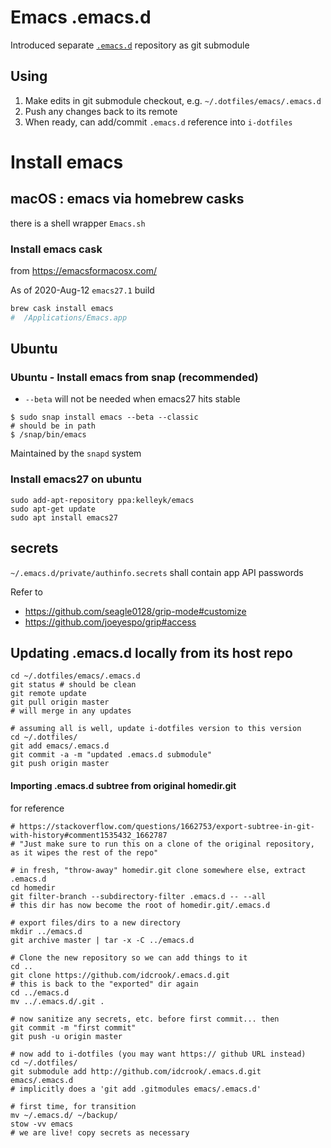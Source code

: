 Emacs .emacs.d
==============

Introduced separate [`.emacs.d`](https://github.com/idcrook/.emacs.d) repository as git submodule

Using
-----

1.	Make edits in git submodule checkout, e.g. `~/.dotfiles/emacs/.emacs.d`
2.	Push any changes back to its remote
3.	When ready, can add/commit `.emacs.d` reference into `i-dotfiles`

Install emacs
=============

macOS : emacs via homebrew casks
--------------------------------

there is a shell wrapper `Emacs.sh`

<!--

### Install emacs pre-test cask

As of 18-Apr-2020 emacs27 build

```bash
brew cask install emacs-pretest
#  /Applications/Emacs.app
```

-->

### Install emacs cask

from https://emacsformacosx.com/

As of 2020-Aug-12 `emacs27.1` build

```bash
brew cask install emacs
#  /Applications/Emacs.app
```

Ubuntu
------

### Ubuntu - Install emacs from snap (recommended)

- `--beta` will not be needed when emacs27 hits stable

```shellsession
$ sudo snap install emacs --beta --classic
# should be in path
$ /snap/bin/emacs
```

Maintained by the `snapd` system

### Install emacs27 on ubuntu

```
sudo add-apt-repository ppa:kelleyk/emacs
sudo apt-get update
sudo apt install emacs27
```

<!--
Install emacs-head build on macOS
---------------------------------

```bash
# rename /Applications/Emacs.app -> Emacs26.app
brew tap daviderestivo/emacs-head
brew install emacs-head --HEAD --with-cocoa --with-imagemagick --with-jansson
# imagemagick@7 -> Homebrew `imagemagick`
# jansson -> C-lang JSON parser
ln -s /usr/local/opt/emacs-head/Emacs.app /Applications

# symlink some binaries for command line
# =======================================

ls -ld /Applications/Emacs.app
brew list emacs-head

# this step probably not necessary
rm /usr/local/opt/emacs-head/Emacs.app/Contents/MacOS/bin

ln -s /usr/local/Cellar/emacs-head/HEAD-<<CHANGEME>>_1/bin/ \
      /usr/local/opt/emacs-head/Emacs.app/Contents/MacOS/bin

ls -l /usr/local/opt/emacs-head/Emacs.app/Contents/MacOS/bin/
```

 -->

secrets
-------

`~/.emacs.d/private/authinfo.secrets` shall contain app API passwords

Refer to

-	https://github.com/seagle0128/grip-mode#customize
-	https://github.com/joeyespo/grip#access

Updating .emacs.d locally from its host repo
--------------------------------------------

```
cd ~/.dotfiles/emacs/.emacs.d
git status # should be clean
git remote update
git pull origin master
# will merge in any updates

# assuming all is well, update i-dotfiles version to this version
cd ~/.dotfiles/
git add emacs/.emacs.d
git commit -a -m "updated .emacs.d submodule"
git push origin master
```

#### Importing .emacs.d subtree from original homedir.git

for reference

```shell
# https://stackoverflow.com/questions/1662753/export-subtree-in-git-with-history#comment1535432_1662787
# "Just make sure to run this on a clone of the original repository, as it wipes the rest of the repo"

# in fresh, "throw-away" homedir.git clone somewhere else, extract .emacs.d
cd homedir
git filter-branch --subdirectory-filter .emacs.d -- --all
# this dir has now become the root of homedir.git/.emacs.d

# export files/dirs to a new directory
mkdir ../emacs.d
git archive master | tar -x -C ../emacs.d

# Clone the new repository so we can add things to it
cd ..
git clone https://github.com/idcrook/.emacs.d.git
# this is back to the "exported" dir again
cd ../emacs.d
mv ../.emacs.d/.git .

# now sanitize any secrets, etc. before first commit... then
git commit -m "first commit"
git push -u origin master

# now add to i-dotfiles (you may want https:// github URL instead)
cd ~/.dotfiles/
git submodule add http://github.com/idcrook/.emacs.d.git emacs/.emacs.d
# implicitly does a 'git add .gitmodules emacs/.emacs.d'

# first time, for transition
mv ~/.emacs.d/ ~/backup/
stow -vv emacs
# we are live! copy secrets as necessary
```
